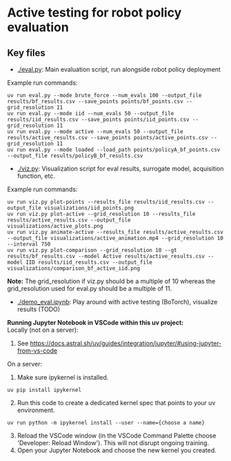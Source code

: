 # Active testing for robot policy evaluation
## Key files
- [./eval.py](./eval.py): Main evaluation script, run alongside robot policy deployment

Example run commands:
```
uv run eval.py --mode brute_force --num_evals 100 --output_file results/bf_results.csv --save_points points/bf_points.csv --grid_resolution 11
uv run eval.py --mode iid --num_evals 50 --output_file results/iid_results.csv --save_points points/iid_points.csv --grid_resolution 11
uv run eval.py --mode active --num_evals 50 --output_file results/active_results.csv --save_points points/active_points.csv --grid_resolution 11
uv run eval.py --mode loaded --load_path points/policyA_bf_points.csv --output_file results/policyB_bf_results.csv
```
- [./viz.py](./viz.py): Visualization script for eval results, surrogate model, acquisition function, etc.

Example run commands:
```
uv run viz.py plot-points --results_file results/iid_results.csv --output_file visualizations/iid_points.png
uv run viz.py plot-active --grid_resolution 10 --results_file results/active_results.csv --output_file visualizations/active_plots.png
uv run viz.py animate-active --results_file results/active_results.csv --output_file visualizations/active_animation.mp4 --grid_resolution 10 --interval 750
uv run viz.py plot-comparison --grid_resolution 10 --gt results/bf_results.csv --model Active results/active_results.csv --model IID results/iid_results.csv --output_file visualizations/comparison_bf_active_iid.png
```
**Note:** The grid_resolution if viz.py should be a multiple of 10 whereas the grid_resolution used for eval.py should be a multiple of 11.
- [./demo_eval.ipynb](./demo_eval.ipynb): Play around with active testing (BoTorch), visualize results (TODO)

**Running Jupyter Notebook in VSCode within this uv project:**  
Locally (not on a server):  
1. See https://docs.astral.sh/uv/guides/integration/jupyter/#using-jupyter-from-vs-code  

On a server:
1. Make sure ipykernel is installed.
```
uv pip install ipykernel
```
2. Run this code to create a dedicated kernel spec that points to your uv environment.
```
uv run python -m ipykernel install --user --name={choose a name}
```
3. Reload the VSCode window (in the VSCode Command Palette choose 'Developer: Reload Window'). This will not disrupt ongoing training.
4. Open your Jupyter Notebook and choose the new kernel you created. 